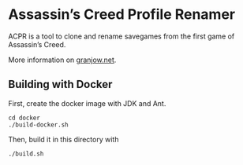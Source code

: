 # Assassin’s Creed Profile Renamer

ACPR is a tool to clone and rename savegames from the first game of Assassin’s Creed.

More information on [granjow.net](http://granjow.net/acpr.html).

## Building with Docker

First, create the docker image with JDK and Ant.

    cd docker
    ./build-docker.sh

Then, build it in this directory with

    ./build.sh

